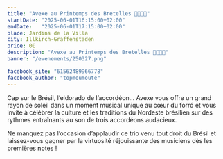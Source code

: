 ```yaml
---
title: "Avexe au Printemps des Bretelles 💃🇧🇷🕺"
startDate: "2025-06-01T16:15:00+02:00"
endDate:   "2025-06-01T17:15:00+02:00"
place: Jardins de la Villa
city: Illkirch-Graffenstaden
price: 0€
description: "Avexe au Printemps des Bretelles 💃🇧🇷🕺"
banner: "/evenements/250327.png"

facebook_site: "61562489966778"
facebook_author: "topmoumoute"
---
```


Cap sur le Brésil, l’eldorado de l’accordéon… Avexe vous offre un grand rayon de soleil dans un moment musical unique au cœur du forró et vous invite à célébrer la culture et les traditions du Nordeste brésilien sur des rythmes entraînants au son de trois accordéons audacieux.

Ne manquez pas l’occasion d’applaudir ce trio venu tout droit du Brésil et laissez-vous gagner par la virtuosité réjouissante des musiciens dès les premières notes !
